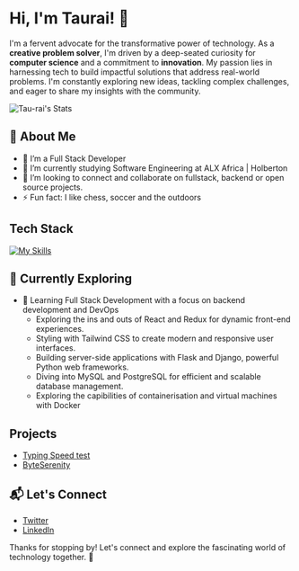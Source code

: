 # Hi, I'm Taurai! 👋

I'm a fervent advocate for the transformative power of technology. As a **creative problem solver**, I'm driven by a deep-seated curiosity for **computer science** and a commitment to **innovation**. My passion lies in harnessing tech to build impactful solutions that address real-world problems. I'm constantly exploring new ideas, tackling complex challenges, and eager to share my insights with the community.

![Tau-rai's Stats](https://github-readme-stats.vercel.app/api?username=Tau-rai&theme=vue-dark&show_icons=true&hide_border=true&count_private=true)

## 🚀 About Me

- 🔭 I’m a Full Stack Developer 
- 🌱 I’m currently studying Software Engineering at ALX Africa | Holberton
- 👯 I’m looking to connect and collaborate on fullstack, backend or open source projects.
- ⚡ Fun fact: I like chess, soccer and the outdoors


## Tech Stack
[![My Skills](https://skillicons.dev/icons?i=js,html,css,jquery,c,python,django,mysql,docker,nginx,bash,git,linux,vim)](https://skillicons.dev)

## 🌱 Currently Exploring

- 🚀 Learning Full Stack Development with a focus on backend development and DevOps 
  - Exploring the ins and outs of React and Redux for dynamic front-end experiences.
  - Styling with Tailwind CSS to create modern and responsive user interfaces.
  - Building server-side applications with Flask and Django, powerful Python web frameworks.
  - Diving into MySQL and PostgreSQL for efficient and scalable database management.
  - Exploring the capibilities of containerisation and virtual machines with Docker

 
 ##  Projects

- [Typing Speed test](https://tau-rai.github.io/typing-speed-test/)
- [ByteSerenity](https://www.byteserenity.social)


## 📬 Let's Connect

- [Twitter](https://twitter.com/tau_rai)
- [LinkedIn](https://linkedin.com/m/taurai-masaire)

Thanks for stopping by! Let's connect and explore the fascinating world of technology together. 🚀


